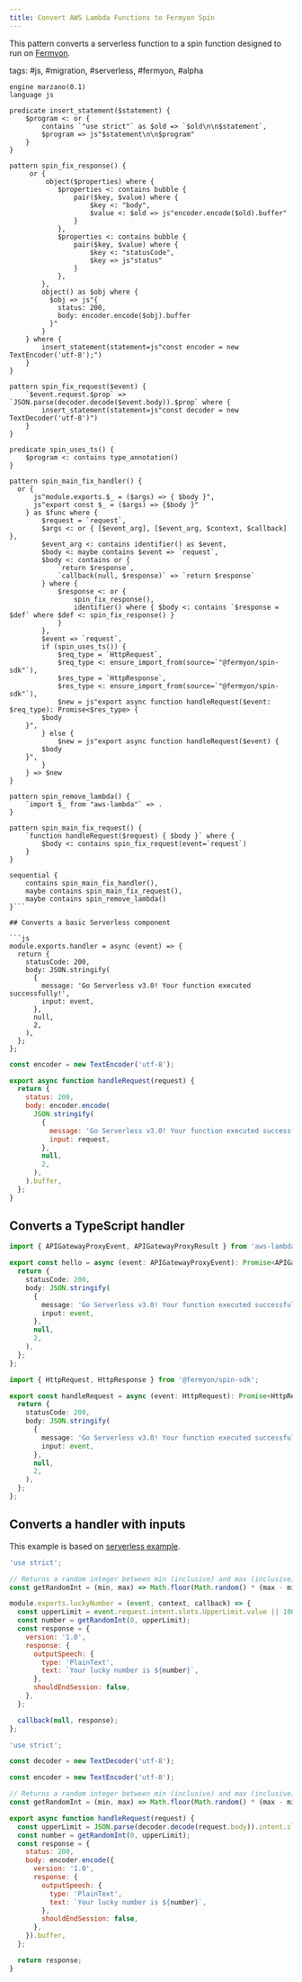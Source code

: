 ```yaml
---
title: Convert AWS Lambda Functions to Fermyon Spin
---
```


This pattern converts a serverless function to a spin function designed to run on [Fermyon](https://www.fermyon.com/).

tags: #js, #migration, #serverless, #fermyon, #alpha

````grit
engine marzano(0.1)
language js

predicate insert_statement($statement) {
    $program <: or {
        contains `"use strict"` as $old => `$old\n\n$statement`,
        $program => js"$statement\n\n$program"
    }
}

pattern spin_fix_response() {
     or {
         object($properties) where {
            $properties <: contains bubble {
                pair($key, $value) where {
                    $key <: "body",
                    $value <: $old => js"encoder.encode($old).buffer"
                }
            },
            $properties <: contains bubble {
                pair($key, $value) where {
                    $key <: "statusCode",
                    $key => js"status"
                }
            },
        },
        object() as $obj where {
          $obj => js"{
            status: 200,
            body: encoder.encode($obj).buffer
          }"
        }
    } where {
        insert_statement(statement=js"const encoder = new TextEncoder('utf-8');")
    }
}

pattern spin_fix_request($event) {
    `$event.request.$prop` => `JSON.parse(decoder.decode($event.body)).$prop` where {
        insert_statement(statement=js"const decoder = new TextDecoder('utf-8')")
    }
}

predicate spin_uses_ts() {
    $program <: contains type_annotation()
}

pattern spin_main_fix_handler() {
  or {
      js"module.exports.$_ = ($args) => { $body }",
      js"export const $_ = ($args) => {$body }"
    } as $func where {
        $request = `request`,
        $args <: or { [$event_arg], [$event_arg, $context, $callback] },
        $event_arg <: contains identifier() as $event,
        $body <: maybe contains $event => `request`,
        $body <: contains or {
            `return $response`,
            `callback(null, $response)` => `return $response`
        } where {
            $response <: or {
                spin_fix_response(),
                identifier() where { $body <: contains `$response = $def` where $def <: spin_fix_response() }
            }
        },
        $event => `request`,
        if (spin_uses_ts()) {
            $req_type = `HttpRequest`,
            $req_type <: ensure_import_from(source=`"@fermyon/spin-sdk"`),
            $res_type = `HttpResponse`,
            $res_type <: ensure_import_from(source=`"@fermyon/spin-sdk"`),
            $new = js"export async function handleRequest($event: $req_type): Promise<$res_type> {
        $body
    }",
        } else {
            $new = js"export async function handleRequest($event) {
        $body
    }",
        }
    } => $new
}

pattern spin_remove_lambda() {
    `import $_ from "aws-lambda"` => .
}

pattern spin_main_fix_request() {
    `function handleRequest($request) { $body }` where {
        $body <: contains spin_fix_request(event=`request`)
    }
}

sequential {
    contains spin_main_fix_handler(),
    maybe contains spin_main_fix_request(),
    maybe contains spin_remove_lambda()
}```

## Converts a basic Serverless component

```js
module.exports.handler = async (event) => {
  return {
    statusCode: 200,
    body: JSON.stringify(
      {
        message: 'Go Serverless v3.0! Your function executed successfully!',
        input: event,
      },
      null,
      2,
    ),
  };
};
````

```js
const encoder = new TextEncoder('utf-8');

export async function handleRequest(request) {
  return {
    status: 200,
    body: encoder.encode(
      JSON.stringify(
        {
          message: 'Go Serverless v3.0! Your function executed successfully!',
          input: request,
        },
        null,
        2,
      ),
    ).buffer,
  };
}
```

## Converts a TypeScript handler

```ts
import { APIGatewayProxyEvent, APIGatewayProxyResult } from 'aws-lambda';

export const hello = async (event: APIGatewayProxyEvent): Promise<APIGatewayProxyResult> => {
  return {
    statusCode: 200,
    body: JSON.stringify(
      {
        message: 'Go Serverless v3.0! Your function executed successfully!',
        input: event,
      },
      null,
      2,
    ),
  };
};
```

```ts
import { HttpRequest, HttpResponse } from '@fermyon/spin-sdk';

export const handleRequest = async (event: HttpRequest): Promise<HttpResponse> => {
  return {
    statusCode: 200,
    body: JSON.stringify(
      {
        message: 'Go Serverless v3.0! Your function executed successfully!',
        input: event,
      },
      null,
      2,
    ),
  };
};
```

## Converts a handler with inputs

This example is based on [serverless example](https://github.com/custodian-sample-org/serverless-examples/blob/v3/aws-node-alexa-skill/handler.js).

```js
'use strict';

// Returns a random integer between min (inclusive) and max (inclusive)
const getRandomInt = (min, max) => Math.floor(Math.random() * (max - min + 1)) + min;

module.exports.luckyNumber = (event, context, callback) => {
  const upperLimit = event.request.intent.slots.UpperLimit.value || 100;
  const number = getRandomInt(0, upperLimit);
  const response = {
    version: '1.0',
    response: {
      outputSpeech: {
        type: 'PlainText',
        text: `Your lucky number is ${number}`,
      },
      shouldEndSession: false,
    },
  };

  callback(null, response);
};
```

```js
'use strict';

const decoder = new TextDecoder('utf-8');

const encoder = new TextEncoder('utf-8');

// Returns a random integer between min (inclusive) and max (inclusive)
const getRandomInt = (min, max) => Math.floor(Math.random() * (max - min + 1)) + min;

export async function handleRequest(request) {
  const upperLimit = JSON.parse(decoder.decode(request.body)).intent.slots.UpperLimit.value || 100;
  const number = getRandomInt(0, upperLimit);
  const response = {
    status: 200,
    body: encoder.encode({
      version: '1.0',
      response: {
        outputSpeech: {
          type: 'PlainText',
          text: `Your lucky number is ${number}`,
        },
        shouldEndSession: false,
      },
    }).buffer,
  };

  return response;
}
```
